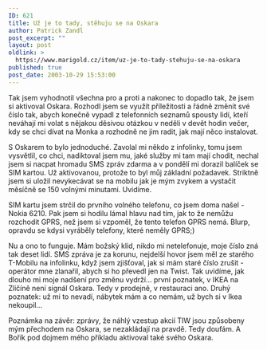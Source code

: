 ```yaml
---
ID: 621
title: Už je to tady, stěhuju se na Oskara
author: Patrick Zandl
post_excerpt: ""
layout: post
oldlink: >
  https://www.marigold.cz/item/uz-je-to-tady-stehuju-se-na-oskara
published: true
post_date: 2003-10-29 15:53:00
---
```

<p>
Tak jsem vyhodnotil všechna pro a proti a nakonec to dopadlo tak, že jsem si aktivoval Oskara. Rozhodl jsem se využít příležitosti a řádně změnit své číslo tak, abych konečně vypadl z telefonních seznamů spousty lidí, kteří neváhají mi volat s nějakou děsivou otázkou v neděli v devět hodin večer, kdy se chci dívat na Monka a rozhodně ne jim radit, jak mají něco instalovat. </p>

<p>
S Oskarem to bylo jednoduché. Zavolal mi někdo z infolinky, tomu jsem vysvětlil, co chci, nadiktoval jsem mu, jaké služby mi tam mají chodit, nechal jsem si nacpat hromadu SMS zpráv zdarma a v pondělí mi dorazil balíček se SIM kartou. Už aktivovanou, protože to byl můj základní požadavek. Striktně jsem si uložil nevykecávat se na mobilu jak je mým zvykem a vystačit měsíčně se 150 volnými minutami. Uvidíme. </p>

<p>
SIM kartu jsem strčil do prvního volného telefonu, co jsem doma našel - Nokia 6210. Pak jsem si hodilu lámal hlavu nad tím, jak to že nemůžu rozchodit GPRS, než jsem si vzpoměl, že tento telefon GPRS nemá. Blurp, opravdu se kdysi vyráběly telefony, které neměly GPRS;)</p>

<p>
Nu a ono to funguje. Mám božský klid, nikdo mi netelefonuje, moje číslo zná tak deset lidí. SMS zpráva je za korunu, nejdelší hovor jsem měl ze starého T-Mobilu na infolinku, když jsem zjišťoval, jak si mám staré číslo zrušit - operátor mne zlanařil, abych si ho převedl jen na Twist. Tak uvidíme, jak dlouho mi moje nadšení pro změnu&#160;vydrží... první poznatek, v IKEA na Zličíně&#160;není signál Oskara. Tedy v prodejně, v restauraci ano. Druhý poznatek: už mi to nevadí, nábytek mám a co nemám, už bych si v Ikea nekoupil...</p>

<p>
Poznámka na závěr: zprávy, že náhlý vzestup akcií TIW jsou způsobeny mým přechodem na Oskara, se nezakládají na pravdě. Tedy doufám. A Bořík pod dojmem mého příkladu aktivoval také svého Oskara.</p>
